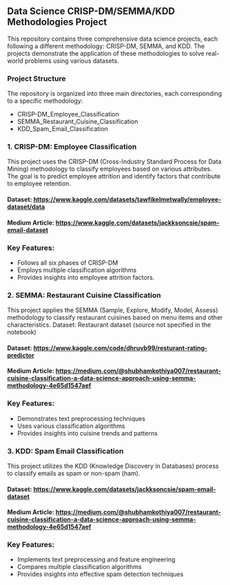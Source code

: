 ## Data Science CRISP-DM/SEMMA/KDD Methodologies Project
This repository contains three comprehensive data science projects, each following a different methodology: CRISP-DM, SEMMA, and KDD. The projects demonstrate the application of these methodologies to solve real-world problems using various datasets.

### Project Structure
The repository is organized into three main directories, each corresponding to a specific methodology:
* CRISP-DM_Employee_Classification
* SEMMA_Restaurant_Cuisine_Classification
* KDD_Spam_Email_Classification

### 1. CRISP-DM: Employee Classification
This project uses the CRISP-DM (Cross-Industry Standard Process for Data Mining) methodology to classify employees based on various attributes. The goal is to predict employee attrition and identify factors that contribute to employee retention.
#### Dataset:  https://www.kaggle.com/datasets/tawfikelmetwally/employee-dataset/data
#### Medium Article: https://www.kaggle.com/datasets/jackksoncsie/spam-email-dataset
### Key Features:
* Follows all six phases of CRISP-DM
* Employs multiple classification algorithms
* Provides insights into employee attrition factors.

### 2. SEMMA: Restaurant Cuisine Classification
This project applies the SEMMA (Sample, Explore, Modify, Model, Assess) methodology to classify restaurant cuisines based on menu items and other characteristics.
Dataset: Restaurant dataset (source not specified in the notebook)
#### Dataset: https://www.kaggle.com/code/dhruvb99/resturant-rating-predictor
#### Medium Article: https://medium.com/@shubhamkothiya007/restaurant-cuisine-classification-a-data-science-approach-using-semma-methodology-4e65d1547aef
### Key Features:
* Demonstrates text preprocessing techniques
* Uses various classification algorithms
* Provides insights into cuisine trends and patterns

### 3. KDD: Spam Email Classification
This project utilizes the KDD (Knowledge Discovery in Databases) process to classify emails as spam or non-spam (ham).
#### Dataset: https://www.kaggle.com/datasets/jackksoncsie/spam-email-dataset
#### Medium Article: https://medium.com/@shubhamkothiya007/restaurant-cuisine-classification-a-data-science-approach-using-semma-methodology-4e65d1547aef
### Key Features:
* Implements text preprocessing and feature engineering
* Compares multiple classification algorithms
* Provides insights into effective spam detection techniques
